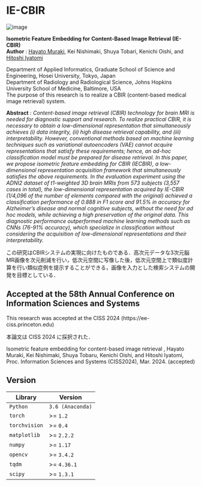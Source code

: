# IE-CBIR
![image](https://github.com/M-hayatooo/IE-CBIR/assets/82699320/e787a4f5-74ff-4453-a7bd-172333d33913)


**Isometric Feature Embedding for Content-Based Image Retrieval (IE-CBIR)** <br>
**Author** : [Hayato Muraki](https://github.com/M-hayatooo), Kei Nishimaki, Shuya Tobari, Kenichi Oishi, and [Hitoshi Iyatomi](https://iyatomi-lab.info) <br>

Department of Applied Informatics, Graduate School of Science and Engineering, Hosei University, Tokyo, Japan<br>
Department of Radiology and Radiological Science, Johns Hopkins University School of Medicine, Baltimore, USA<br>
The purpose of this research is to realize a CBIR (content-based medical image retrieval) system.<br>


**Abstract** : _Content-based image retrieval (CBIR) technology for brain MRI is needed for diagnostic support and research. To realize practical CBIR, it is necessary to obtain a low-dimensional representation that simultaneously achieves (i) data integrity, (ii) high disease retrieval capability, and (iii) interpretability. However, conventional methods based on machine learning techniques such as variational autoencoders (VAE) cannot acquire representations that satisfy these requirements; hence, an ad-hoc classification model must be prepared for disease retrieval. In this paper, we propose isometric feature embedding for CBIR (IECBIR), a low-dimensional representation acquisition framework that simultaneously satisfies the above requirements. In the evaluation experiment using the ADNI2 dataset of t1-weighted 3D brain MRIs from 573 subjects (3,557 cases in total), the low-dimensional representation acquired by IE-CBIR (1/4,096 of the number of elements compared with the original) achieved a classification performance of 0.888 in F1 score and 91.5% in accuracy for Alzheimer’s disease and normal cognitive subjects, without the need for ad hoc models, while achieving a high preservation of the original data. This diagnostic performance outperformed machine learning methods such as CNNs (76-91% accuracy), which specialize in classification without considering the acquisition of low-dimensional representations and their interpretability._



この研究はCBIRシステムの実現に向けたものである．高次元データな3次元脳MR画像を次元削減を行い，低次元空間に写像した後，低次元空間上で類似度計算を行い類似症例を提示することができる，画像を入力とした検索システムの開発を目標としている．<br>




<h2> Accepted at the 58th Annual Conference on Information Sciences and Systems </h2>
This research was accepted at the CISS 2024 (https://ee-ciss.princeton.edu) <br>


本論文は CISS 2024 に採択された．

Isometric feature embedding for content-based image retrieval , Hayato Muraki, Kei Nishimaki, Shuya Tobaru, Kenichi Oishi, and Hitoshi Iyatomi, Proc. Information Sciences and Systems  (CISS2024), Mar. 2024. (accepted)







  
<h2>Version</h2>
  
  <table>
<thead>
<tr>
<th>Library</th>
<th>Version</th>
</tr>
</thead>
<tbody>
<tr>
<td><code>Python</code></td>
<td><code>3.6 (Anaconda)</code></td>
</tr>
<tr>
<td><code>torch</code></td>
<td>&gt;= <code>1.2</code></td>
</tr>
<tr>
<td><code>torchvision</code></td>
<td>&gt;= <code>0.4</code></td>
</tr>
<tr>
<td><code>matplotlib</code></td>
<td>&gt;= <code>2.2.2</code></td>
</tr>
<tr>
<td><code>numpy</code></td>
<td>&gt;= <code>1.17</code></td>
</tr>
<tr>
<td><code>opencv</code></td>
<td>&gt;= <code>3.4.2</code></td>
</tr>
<tr>
<td><code>tqdm</code></td>
<td>&gt;= <code>4.36.1</code></td>
</tr>
<tr>
<td><code>scipy</code></td>
<td>&gt;= <code>1.3.1</code></td>
</tr>
</tbody>
</table>

